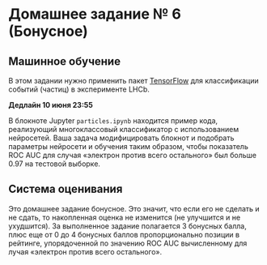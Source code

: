 # Домашнее задание № 6 (Бонусное)

## Машинное обучение

В этом задании нужно применить пакет [TensorFlow](https://www.tensorflow.org) для классификации событий (частиц) в эксперименте LHCb.

**Дедлайн 10 июня 23:55**

В блокноте Jupyter `particles.ipynb` находится пример кода, реализующий многоклассовый классификатор с использованием нейросетей.
Ваша задача модифицировать блокнот и подобрать параметры нейросети и обучения таким образом, чтобы показатель ROC AUC для случая «электрон против всего остального» был больше 0.97 на тестовой выборке.

## Система оценивания

Это домашнее задание бонусное. Это значит, что если его не сделать и не сдать, то накопленная оценка не изменится (не улучшится и не ухудшится).
За выполненное задание полагается 3 бонусных балла, плюс еще от 0 до 4 бонусных баллов пропорционально позиции в рейтинге, упорядоченной по значению ROC AUC вычисленному для лучая «электрон против всего остального».
